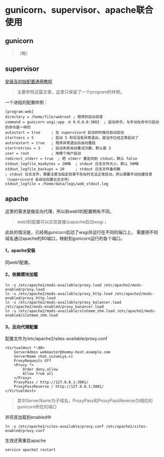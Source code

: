 # gunicorn、supervisor、apache联合使用

## gunicorn
>（略）

## supervisor
[安装及初始配置通用教程](http://www.restran.net/2015/10/04/supervisord-tutorial/)

>主要参照这篇文章，这里只保留了一个program的样例。

一个进程的配置样例：
```
[program:web]
directory = /home/file/webroot ; 程序的启动目录
command = gunicorn wsgi:app -b 0.0.0.0:3002  ; 启动命令，与手动在命令行启动的命令是一样的
autostart = true     ; 在 supervisord 启动的时候也自动启动
startsecs = 5        ; 启动 5 秒后没有异常退出，就当作已经正常启动了
autorestart = true   ; 程序异常退出后自动重启
startretries = 3     ; 启动失败自动重试次数，默认是 3
user = root          ; 用哪个用户启动
redirect_stderr = true  ; 把 stderr 重定向到 stdout，默认 false
stdout_logfile_maxbytes = 20MB  ; stdout 日志文件大小，默认 50MB
stdout_logfile_backups = 20     ; stdout 日志文件备份数
; stdout 日志文件，需要注意当指定目录不存在时无法正常启动，所以需要手动创建目录（supervisord 会自动创建日志文件）
stdout_logfile = /home/data/logs/web_stdout.log
```
## apache
这里的需求是做反向代理，所以和web1的配置稍有不同。
>web1的配置可以实现直接以apache启动wsgi；

此处的情况是，已经用gunicorn启动了wsgi并运行在不同的端口上，
需要把不同域名通过apache的80端口，映射到gunicorn运行的各个端口。
#### 1，apache安装
同web1配置。

#### 2，依赖模块加载
```
ln -s /etc/apache2/mods-available/proxy.load /etc/apache2/mods-enabled/proxy.load
ln -s /etc/apache2/mods-available/proxy_http.load /etc/apache2/mods-enabled/proxy_http.load
ln -s /etc/apache2/mods-available/proxy_balancer.load /etc/apache2/mods-enabled/proxy_banancer.load
ln -s /etc/apache2/mods-available/slotmem_shm.load /etc/apache2/mods-enabled/slotmem_shm.load
```
#### 3，反向代理配置
配置文件为/etc/apache2/sites-available/proxy.conf
```
<VirtualHost *:80>
    ServerAdmin webmaster@dummy-host.example.com
    ServerName chat.suzumiya.cc
    ProxyRequests Off
    <Proxy *>
        Order deny,allow
        Allow from all
    </Proxy>
    ProxyPass / http://127.0.0.1:3001/
    ProxyPassReverse / http://127.0.0.1:3001/
</VirtualHost>
```
>其中ServerName为子域名，ProxyPass和ProxyPassReverse为相应的gunicorn所在的端口

并将其加载到enabled中
```
ln -s /etc/apache2/sites-available/proxy.conf /etc/apache2/sites-enabled/proxy.conf
```
生效还需重启apache
```
service apache2 restart
```
